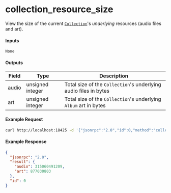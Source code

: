 # collection_resource_size
View the size of the current [`Collection`](../../common-objects/collection.md)'s _underlying_ resources (audio files and art).

#### Inputs
`None`

#### Outputs

| Field | Type             | Description |
|-------|------------------|-------------|
| audio | unsigned integer | Total size of the `Collection`'s underlying audio files in bytes
| art   | unsigned integer | Total size of the `Collection`'s underlying `Album` art in bytes

#### Example Request
```bash
curl http://localhost:18425 -d '{"jsonrpc":"2.0","id":0,"method":"collection_resource_size"}'
```

#### Example Response
```json
{
  "jsonrpc": "2.0",
  "result": {
    "audio": 315060491209,
    "art": 877030803
  },
  "id": 0
}
```
